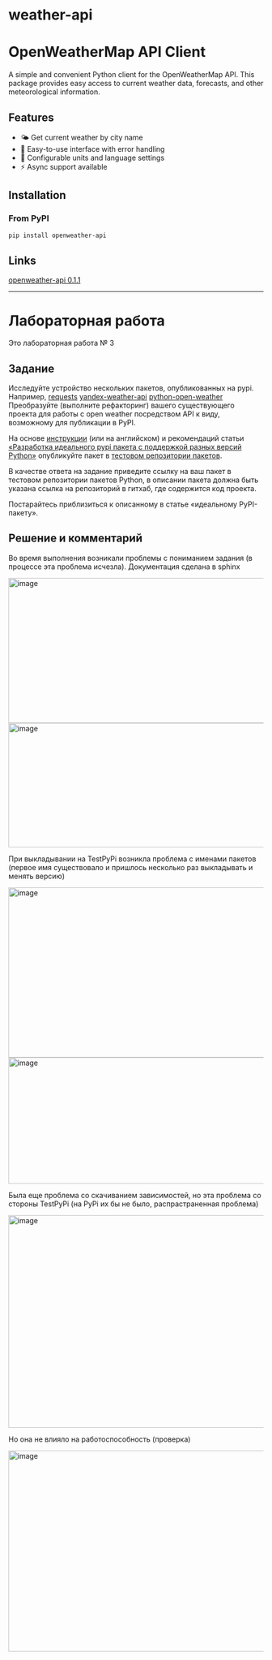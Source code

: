 ﻿# weather-api

# OpenWeatherMap API Client

A simple and convenient Python client for the OpenWeatherMap API. This package provides easy access to current weather data, forecasts, and other meteorological information.

## Features

- 🌤️ Get current weather by city name
- 🎯 Easy-to-use interface with error handling
- 🔧 Configurable units and language settings
- ⚡ Async support available

## Installation

### From PyPI
```bash
pip install openweather-api
```




## Links
[openweather-api 0.1.1](https://test.pypi.org/project/openweather-api/0.1.1/)


---

# Лабораторная работа
Это лабораторная работа № 3

## Задание

Исследуйте устройство нескольких пакетов, опубликованных на pypi. Например, 
[requests](https://pypi.org/project/requests/)
[yandex-weather-api](https://pypi.org/project/yandex-weather-api/)
[python-open-weather](https://github.com/pmk456/python-open-weather)
Преобразуйте (выполните рефакторинг) вашего существующего проекта для работы с open weather посредством API к виду, возможному для публикации в PyPI.

На основе [инструкции](https://proglib.io/p/kak-opublikovat-svoyu-python-biblioteku-na-pypi-2020-01-28) (или на английском) и рекомендаций статьи [«Разработка идеального pypi пакета с поддержкой разных версий Рython»](https://habr.com/ru/articles/483512/) опубликуйте пакет в [тестовом репозитории пакетов](https://test.pypi.org/). 



В качестве ответа на задание приведите ссылку на ваш пакет в тестовом репозитории пакетов Python, в описании пакета должна быть указана ссылка на репозиторий в гитхаб, где содержится код проекта. 

Постарайтесь приблизиться к описанному в статье «идеальному PyPI-пакету».

## Решение и комментарий

Во время выполнения возникали проблемы с пониманием задания (в процессе эта проблема исчезла). Документация сделана в sphinx

<img width="1045" height="286" alt="image" src="https://github.com/user-attachments/assets/3c41a8b2-7658-422b-a807-604dd7ae4939" />

<img width="1280" height="245" alt="image" src="https://github.com/user-attachments/assets/10f14b43-a413-4d1d-b464-bdfa261deace" />

При выкладывании на TestPyPi возникла проблема с именами пакетов (первое имя существовало и пришлось несколько раз выкладывать и менять версию)

<img width="1800" height="335" alt="image" src="https://github.com/user-attachments/assets/ed79d058-df65-499e-928c-d45075e0bc77" />

<img width="1578" height="249" alt="image" src="https://github.com/user-attachments/assets/ab155964-812e-443f-b756-2254c084e9c9" />


Была еще проблема со скачиванием зависимостей, но эта проблема со стороны TestPyPi (на PyPi их бы не было, распрастраненная проблема)

<img width="1803" height="419" alt="image" src="https://github.com/user-attachments/assets/aba4b3d9-bc15-4511-b32e-e213d0def3e9" />

Но она не влияло на работоспособность (проверка)

<img width="1811" height="396" alt="image" src="https://github.com/user-attachments/assets/40a1de59-a2e1-4b43-bee1-7c16d1642e97" />



